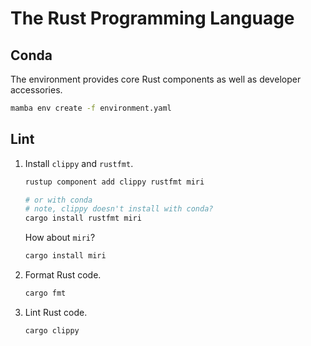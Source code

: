 # The Rust Programming Language

## Conda

The environment provides core Rust components as well as developer accessories.

```bash
mamba env create -f environment.yaml
```

## Lint

1. Install `clippy` and `rustfmt`.

    ```bash
    rustup component add clippy rustfmt miri

    # or with conda
    # note, clippy doesn't install with conda?
    cargo install rustfmt miri
    ```


    How about `miri`?

    ```bash
    cargo install miri
    ```

1. Format Rust code.

    ```bash
    cargo fmt
    ```

1. Lint Rust code.

    ```bash
    cargo clippy
    ```
